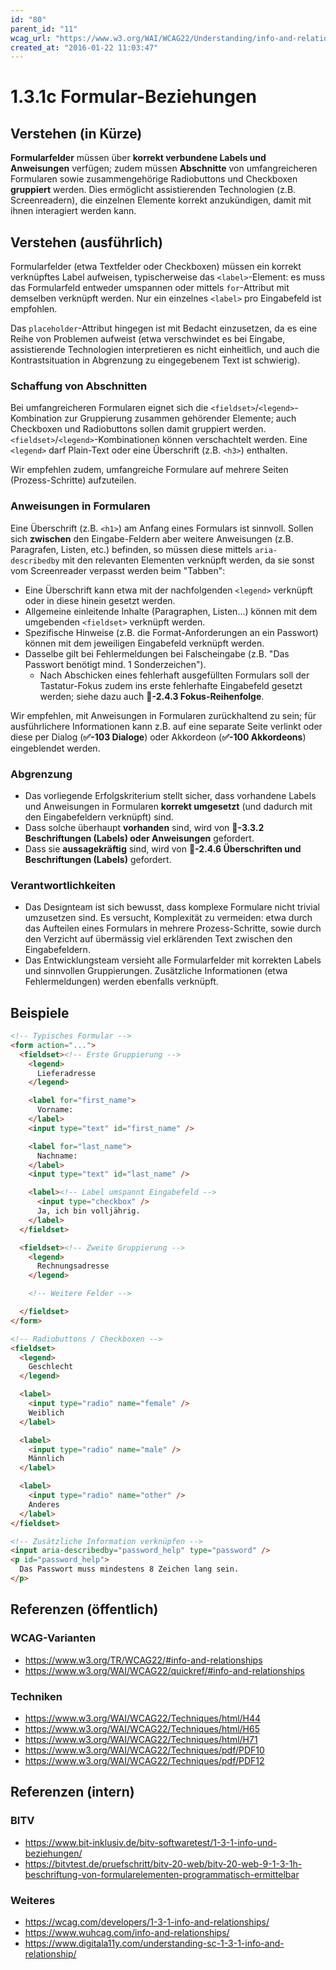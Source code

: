 ```yaml
---
id: "80"
parent_id: "11"
wcag_url: "https://www.w3.org/WAI/WCAG22/Understanding/info-and-relationships.html"
created_at: "2016-01-22 11:03:47"
---
```


# 1.3.1c Formular-Beziehungen

## Verstehen (in Kürze)

**Formularfelder** müssen über **korrekt verbundene Labels und Anweisungen** verfügen; zudem müssen **Abschnitte** von umfangreicheren Formularen sowie zusammengehörige Radiobuttons und Checkboxen **gruppiert** werden. Dies ermöglicht assistierenden Technologien (z.B. Screenreadern), die einzelnen Elemente korrekt anzukündigen, damit mit ihnen interagiert werden kann.

## Verstehen (ausführlich)

Formularfelder (etwa Textfelder oder Checkboxen) müssen ein korrekt verknüpftes Label aufweisen, typischerweise das `<label>`-Element: es muss das Formularfeld entweder umspannen oder mittels `for`-Attribut mit demselben verknüpft werden. Nur ein einzelnes `<label>` pro Eingabefeld ist empfohlen.

Das `placeholder`-Attribut hingegen ist mit Bedacht einzusetzen, da es eine Reihe von Problemen aufweist (etwa verschwindet es bei Eingabe, assistierende Technologien interpretieren es nicht einheitlich, und auch die Kontrastsituation in Abgrenzung zu eingegebenem Text ist schwierig).

### Schaffung von Abschnitten

Bei umfangreicheren Formularen eignet sich die `<fieldset>`/`<legend>`-Kombination zur Gruppierung zusammen gehörender Elemente; auch Checkboxen und Radiobuttons sollen damit gruppiert werden. `<fieldset>`/`<legend>`-Kombinationen können verschachtelt werden. Eine `<legend>` darf Plain-Text oder eine Überschrift (z.B. `<h3>`) enthalten.

Wir empfehlen zudem, umfangreiche Formulare auf mehrere Seiten (Prozess-Schritte) aufzuteilen.

### Anweisungen in Formularen

Eine Überschrift (z.B. `<h1>`) am Anfang eines Formulars ist sinnvoll. Sollen sich **zwischen** den Eingabe-Feldern aber weitere Anweisungen (z.B. Paragrafen, Listen, etc.) befinden, so müssen diese mittels `aria-describedby` mit den relevanten Elementen verknüpft werden, da sie sonst vom Screenreader verpasst werden beim "Tabben":

- Eine Überschrift kann etwa mit der nachfolgenden `<legend>` verknüpft oder in diese hinein gesetzt werden.
- Allgemeine einleitende Inhalte (Paragraphen, Listen...) können mit dem umgebenden `<fieldset>` verknüpft werden.
- Spezifische Hinweise (z.B. die Format-Anforderungen an ein Passwort) können mit dem jeweiligen Eingabefeld verknüpft werden.
- Dasselbe gilt bei Fehlermeldungen bei Falscheingabe (z.B. "Das Passwort benötigt mind. 1 Sonderzeichen").
    - Nach Abschicken eines fehlerhaft ausgefüllten Formulars soll der Tastatur-Fokus zudem ins erste fehlerhafte Eingabefeld gesetzt werden; siehe dazu auch **📜-2.4.3 Fokus-Reihenfolge**.

Wir empfehlen, mit Anweisungen in Formularen zurückhaltend zu sein; für ausführlichere Informationen kann z.B. auf eine separate Seite verlinkt oder diese per Dialog (**✅-103 Dialoge**) oder Akkordeon (**✅-100 Akkordeons**) eingeblendet werden.

### Abgrenzung

- Das vorliegende Erfolgskriterium stellt sicher, dass vorhandene Labels und Anweisungen in Formularen **korrekt umgesetzt** (und dadurch mit den Eingabefeldern verknüpft) sind.
- Dass solche überhaupt **vorhanden** sind, wird von **📜-3.3.2 Beschriftungen (Labels) oder Anweisungen** gefordert.
- Dass sie **aussagekräftig** sind, wird von **📜-2.4.6 Überschriften und Beschriftungen (Labels)** gefordert.

### Verantwortlichkeiten

- Das Designteam ist sich bewusst, dass komplexe Formulare nicht trivial umzusetzen sind. Es versucht, Komplexität zu vermeiden: etwa durch das Aufteilen eines Formulars in mehrere Prozess-Schritte, sowie durch den Verzicht auf übermässig viel erklärenden Text zwischen den Eingabefeldern.
- Das Entwicklungsteam versieht alle Formularfelder mit korrekten Labels und sinnvollen Gruppierungen. Zusätzliche Informationen (etwa Fehlermeldungen) werden ebenfalls verknüpft.

## Beispiele

```html
<!-- Typisches Formular -->
<form action="...">
  <fieldset><!-- Erste Gruppierung -->
    <legend>
      Lieferadresse
    </legend>

    <label for="first_name">
      Vorname:
    </label>
    <input type="text" id="first_name" />

    <label for="last_name">
      Nachname:
    </label>
    <input type="text" id="last_name" />

    <label><!-- Label umspannt Eingabefeld -->
      <input type="checkbox" />
      Ja, ich bin volljährig.
    </label>
  </fieldset>

  <fieldset><!-- Zweite Gruppierung -->
    <legend>
      Rechnungsadresse
    </legend>

    <!-- Weitere Felder -->

  </fieldset>
</form>

<!-- Radiobuttons / Checkboxen -->
<fieldset>
  <legend>
    Geschlecht
  </legend>

  <label>
    <input type="radio" name="female" />
    Weiblich
  </label>

  <label>
    <input type="radio" name="male" />
    Männlich
  </label>

  <label>
    <input type="radio" name="other" />
    Anderes
  </label>
</fieldset>

<!-- Zusätzliche Information verknüpfen -->
<input aria-describedby="password_help" type="password" />
<p id="password_help">
  Das Passwort muss mindestens 8 Zeichen lang sein.
</p>
```

## Referenzen (öffentlich)

### WCAG-Varianten
- <https://www.w3.org/TR/WCAG22/#info-and-relationships>
- <https://www.w3.org/WAI/WCAG22/quickref/#info-and-relationships>

### Techniken
- <https://www.w3.org/WAI/WCAG22/Techniques/html/H44>
- <https://www.w3.org/WAI/WCAG22/Techniques/html/H65>
- <https://www.w3.org/WAI/WCAG22/Techniques/html/H71>
- <https://www.w3.org/WAI/WCAG22/Techniques/pdf/PDF10>
- <https://www.w3.org/WAI/WCAG22/Techniques/pdf/PDF12>

## Referenzen (intern)

### BITV
- <https://www.bit-inklusiv.de/bitv-softwaretest/1-3-1-info-und-beziehungen/>
- <https://bitvtest.de/pruefschritt/bitv-20-web/bitv-20-web-9-1-3-1h-beschriftung-von-formularelementen-programmatisch-ermittelbar>

### Weiteres
- <https://wcag.com/developers/1-3-1-info-and-relationships/>
- <https://www.wuhcag.com/info-and-relationships/>
- <https://www.digitala11y.com/understanding-sc-1-3-1-info-and-relationship/>